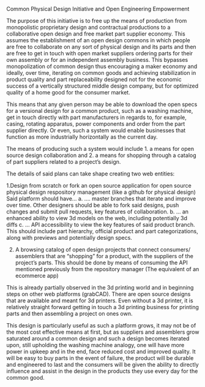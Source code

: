 Common Physical Design Initiative and Open Engineering Empowerment

The purpose of this initiative is to free up the means of production from monopolistic proprietary design and contractual productions to a collaborative open design and free market part supplier economy.  This assumes the establishment of an open design commons in which people are free to collaborate on any sort of physical design and its parts and then are free to get in touch with open market suppliers ordering parts for their own assembly or for an independent assembly business.  This bypasses monopolization of common design thus encouraging a maker economy and ideally, over time, iterating on common goods and achieving stabilization in product quality and part replaceability designed not for the economic success of a vertically structured middle design company, but for optimized quality of a home good for the consumer market.  

This means that any given person may be able to download the open specs for a versional design for a common product, such as a washing machine, get in touch directly with part manufacturers in regards to, for example,  casing, rotating apparatus, power components and order from the part supplier directly.  Or even, such a system would enable businesses that function as more industrially horizontally as the current day.

The means of producing such a system would include 1. a means for open source design collaboration and 2. a means for shopping through a catalog of part suppliers related to a project’s design.

The details of said plans can take shape creating two web entities:

1.Design from scratch or fork an open source application for open source physical design respository management (like a github for physical design)  Said platform should have...
a.  …. master branches that iterate and improve over time.  Other designers should be able to fork said designs, push changes and submit pull requests, key features of collaboration.
b. … an enhanced ability to view 3d models on the web, including potentially 3d diffs
c. … API accessibility to view the key features of said product branch.  This should include part hierarchy, official product and part categorizations, along with previews and potentially design specs.

2.  A browsing catalog of open design projects that connect consumers/ assemblers that are “shopping” for a product, with the suppliers of the project’s parts.  This should be done by means of consuming the API mentioned previously from the repository manager (The equivalent of an ecommerce app)

This is already partially observed in the 3d printing world and in beginning steps on other web platforms (grabCAD). There are open source designs that are available and meant for 3d printers.  Even without a 3d printer, it is relatively straight forward getting in touch a 3d printing business for printing parts and then assembling a project on ones own.

This design is particularly useful as such a platform grows, it may not be of the most cost effective means at first, but as suppliers and assemblers grow saturated around a common design and such a design becomes iterated upon, still upholding the washing machine analogy, one will have more power in upkeep and in the end, face reduced cost and improved quality.  It will be easy to buy parts in the event of failure, the product will be durable and engineered to last and the consumers will be given the ability to directly influence and assist in the design in the products they use every day for the common good.
